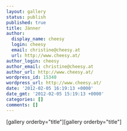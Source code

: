 ```yaml
---
layout: gallery
status: publish
published: true
title: Jänner
author:
  display_name: cheesy
  login: cheesy
  email: christine@cheesy.at
  url: http://www.cheesy.at/
author_login: cheesy
author_email: christine@cheesy.at
author_url: http://www.cheesy.at/
wordpress_id: 15340
wordpress_url: http://www.cheesy.at/
date: '2012-02-05 16:19:13 +0000'
date_gmt: '2012-02-05 15:19:13 +0000'
categories: []
comments: []
---
```

<!--:de-->[gallery orderby="title"]<!--:--><!--:en-->[gallery orderby="title"]<!--:-->
